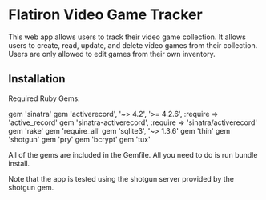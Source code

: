 # Flatiron Video Game Tracker

This web app allows users to track their video game collection. It allows users to create, read, update, and delete video games
from their collection. Users are only allowed to edit games from their own inventory.

## Installation

Required Ruby Gems:

gem 'sinatra'
gem 'activerecord', '~> 4.2', '>= 4.2.6', :require => 'active_record'
gem 'sinatra-activerecord', :require => 'sinatra/activerecord'
gem 'rake'
gem 'require_all'
gem 'sqlite3', '~> 1.3.6'
gem 'thin'
gem 'shotgun'
gem 'pry'
gem 'bcrypt'
gem 'tux'

All of the gems are included in the Gemfile. All you need to do is run bundle install.

Note that the app is tested using the shotgun server provided by the shotgun gem.